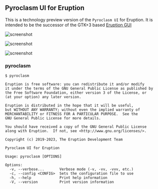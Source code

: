 ## Pyroclasm UI for Eruption

This is a technology preview version of the `Pyroclasm UI` for Eruption.
It is intended to be the successor of the GTK+3 based
[Eruption GUI](../eruption-gui-gtk3/README.md)

![screenshot](docs/assets/screenshot-pyroclasm-01.png)

![screenshot](docs/assets/screenshot-pyroclasm-02.png)

![screenshot](docs/assets/screenshot-pyroclasm-02.png)

### pyroclasm

```shell
$ pyroclasm

Eruption is free software: you can redistribute it and/or modify
it under the terms of the GNU General Public License as published by
the Free Software Foundation, either version 3 of the License, or
(at your option) any later version.

Eruption is distributed in the hope that it will be useful,
but WITHOUT ANY WARRANTY; without even the implied warranty of
MERCHANTABILITY or FITNESS FOR A PARTICULAR PURPOSE.  See the
GNU General Public License for more details.

You should have received a copy of the GNU General Public License
along with Eruption.  If not, see <http://www.gnu.org/licenses/>.

Copyright (c) 2019-2023, The Eruption Development Team

Pyroclasm UI for Eruption

Usage: pyroclasm [OPTIONS]

Options:
  -v, --verbose...       Verbose mode (-v, -vv, -vvv, etc.)
  -c, --config <CONFIG>  Sets the configuration file to use
  -h, --help             Print help information
  -V, --version          Print version information

```
